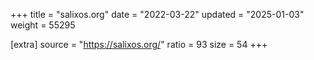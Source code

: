 +++
title = "salixos.org"
date = "2022-03-22"
updated = "2025-01-03"
weight = 55295

[extra]
source = "https://salixos.org/"
ratio = 93
size = 54
+++
